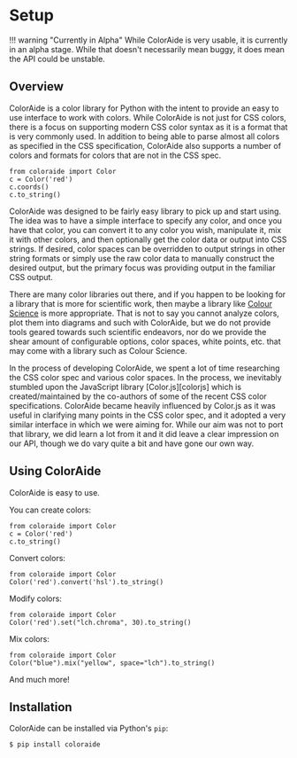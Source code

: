 # Setup

!!! warning "Currently in Alpha"
    While ColorAide is very usable, it is currently in an alpha stage. While that doesn't necessarily mean buggy, it
    does mean the API could be unstable.

## Overview

ColorAide is a color library for Python with the intent to provide an easy to use interface to work with colors. While
ColorAide is not just for CSS colors, there is a focus on supporting modern CSS color syntax as it is a format that is
very commonly used. In addition to being able to parse almost all colors as specified in the CSS specification,
ColorAide also supports a number of colors and formats for colors that are not in the CSS spec.

```playground
from coloraide import Color
c = Color('red')
c.coords()
c.to_string()
```

ColorAide was designed to be fairly easy library to pick up and start using. The idea was to have a simple interface to
specify any color, and once you have that color, you can convert it to any color you wish, manipulate it, mix it with
other colors, and then optionally get the color data or output into CSS strings. If desired, color spaces can be
overridden to output strings in other string formats or simply use the raw color data to manually construct the desired
output, but the primary focus was providing output in the familiar CSS output.

There are many color libraries out there, and if you happen to be looking for a library that is more for scientific
work, then maybe a library like [Colour Science](https://github.com/colour-science/colour) is more appropriate. That is
not to say you cannot analyze colors, plot them into diagrams and such with ColorAide, but we do not provide tools
geared towards such scientific endeavors, nor do we provide the shear amount of configurable options, color spaces,
white points, etc. that may come with a library such as Colour Science.

In the process of developing ColorAide, we spent a lot of time researching the CSS color spec and various color spaces.
In the process, we inevitably stumbled upon the JavaScript library [Color.js][colorjs] which is created/maintained by
the co-authors of some of the recent CSS color specifications. ColorAide became heavily influenced by Color.js as it
was useful in clarifying many points in the CSS color spec, and it adopted a very similar interface in which we were
aiming for. While our aim was not to port that library, we did learn a lot from it and it did leave a clear impression
on our API, though we do vary quite a bit and have gone our own way.

## Using ColorAide

ColorAide is easy to use.

You can create colors:

```playground
from coloraide import Color
c = Color('red')
c.to_string()
```

Convert colors:

```playground
from coloraide import Color
Color('red').convert('hsl').to_string()
```

Modify colors:

```playground
from coloraide import Color
Color('red').set("lch.chroma", 30).to_string()
```

Mix colors:

```playground
from coloraide import Color
Color("blue").mix("yellow", space="lch").to_string()
```

And much more!

## Installation

ColorAide can be installed via Python's `pip`:

```console
$ pip install coloraide
```
